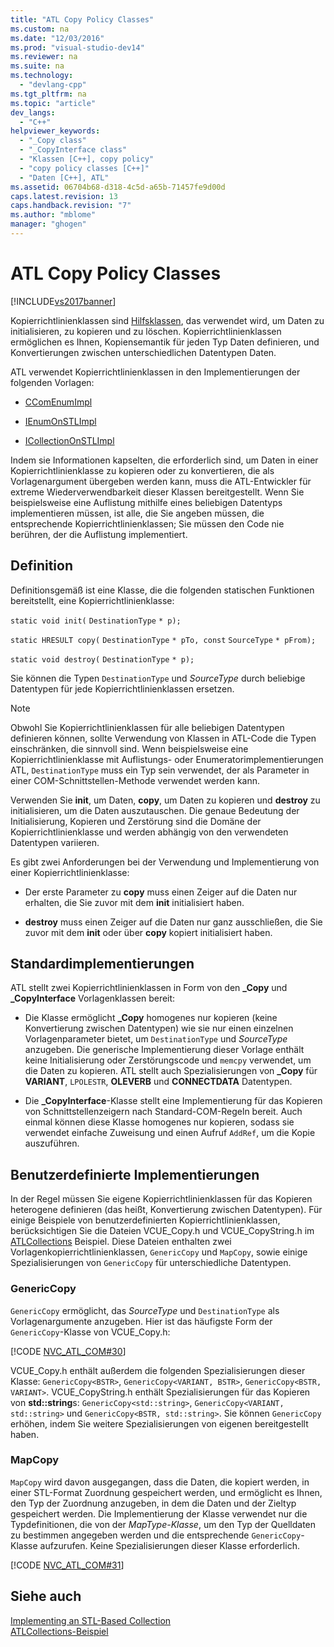 ```yaml
---
title: "ATL Copy Policy Classes"
ms.custom: na
ms.date: "12/03/2016"
ms.prod: "visual-studio-dev14"
ms.reviewer: na
ms.suite: na
ms.technology: 
  - "devlang-cpp"
ms.tgt_pltfrm: na
ms.topic: "article"
dev_langs: 
  - "C++"
helpviewer_keywords: 
  - "_Copy class"
  - "_CopyInterface class"
  - "Klassen [C++], copy policy"
  - "copy policy classes [C++]"
  - "Daten [C++], ATL"
ms.assetid: 06704b68-d318-4c5d-a65b-71457fe9d00d
caps.latest.revision: 13
caps.handback.revision: "7"
ms.author: "mblome"
manager: "ghogen"
---
```

# ATL Copy Policy Classes
[!INCLUDE[vs2017banner](../assembler/inline/includes/vs2017banner.md)]

Kopierrichtlinienklassen sind [Hilfsklassen](../atl/utility-classes.md), das verwendet wird, um Daten zu initialisieren, zu kopieren und zu löschen.  Kopierrichtlinienklassen ermöglichen es Ihnen, Kopiensemantik für jeden Typ Daten definieren, und Konvertierungen zwischen unterschiedlichen Datentypen Daten.  
  
 ATL verwendet Kopierrichtlinienklassen in den Implementierungen der folgenden Vorlagen:  
  
-   [CComEnumImpl](../atl/reference/ccomenumimpl-class.md)  
  
-   [IEnumOnSTLImpl](../atl/reference/ienumonstlimpl-class.md)  
  
-   [ICollectionOnSTLImpl](../atl/reference/icollectiononstlimpl-class.md)  
  
 Indem sie Informationen kapselten, die erforderlich sind, um Daten in einer Kopierrichtlinienklasse zu kopieren oder zu konvertieren, die als Vorlagenargument übergeben werden kann, muss die ATL\-Entwickler für extreme Wiederverwendbarkeit dieser Klassen bereitgestellt.  Wenn Sie beispielsweise eine Auflistung mithilfe eines beliebigen Datentyps implementieren müssen, ist alle, die Sie angeben müssen, die entsprechende Kopierrichtlinienklassen; Sie müssen den Code nie berühren, der die Auflistung implementiert.  
  
## Definition  
 Definitionsgemäß ist eine Klasse, die die folgenden statischen Funktionen bereitstellt, eine Kopierrichtlinienklasse:  
  
 `static void init(` `DestinationType` `* p);`  
  
 `static HRESULT copy(` `DestinationType` `* pTo, const`  `SourceType` `* pFrom);`  
  
 `static void destroy(` `DestinationType` `* p);`  
  
 Sie können die Typen `DestinationType` und *SourceType* durch beliebige Datentypen für jede Kopierrichtlinienklassen ersetzen.  
  
> [!NOTE]
>  Obwohl Sie Kopierrichtlinienklassen für alle beliebigen Datentypen definieren können, sollte Verwendung von Klassen in ATL\-Code die Typen einschränken, die sinnvoll sind.  Wenn beispielsweise eine Kopierrichtlinienklasse mit Auflistungs\- oder Enumeratorimplementierungen ATL, `DestinationType` muss ein Typ sein verwendet, der als Parameter in einer COM\-Schnittstellen\-Methode verwendet werden kann.  
  
 Verwenden Sie **init**, um Daten, **copy**, um Daten zu kopieren und **destroy** zu initialisieren, um die Daten auszutauschen.  Die genaue Bedeutung der Initialisierung, Kopieren und Zerstörung sind die Domäne der Kopierrichtlinienklasse und werden abhängig von den verwendeten Datentypen variieren.  
  
 Es gibt zwei Anforderungen bei der Verwendung und Implementierung von einer Kopierrichtlinienklasse:  
  
-   Der erste Parameter zu **copy** muss einen Zeiger auf die Daten nur erhalten, die Sie zuvor mit dem **init** initialisiert haben.  
  
-   **destroy** muss einen Zeiger auf die Daten nur ganz ausschließen, die Sie zuvor mit dem **init** oder über **copy** kopiert initialisiert haben.  
  
## Standardimplementierungen  
 ATL stellt zwei Kopierrichtlinienklassen in Form von den **\_Copy** und **\_CopyInterface** Vorlagenklassen bereit:  
  
-   Die Klasse ermöglicht **\_Copy** homogenes nur kopieren \(keine Konvertierung zwischen Datentypen\) wie sie nur einen einzelnen Vorlagenparameter bietet, um `DestinationType` und *SourceType* anzugeben.  Die generische Implementierung dieser Vorlage enthält keine Initialisierung oder Zerstörungscode und `memcpy` verwendet, um die Daten zu kopieren.  ATL stellt auch Spezialisierungen von **\_Copy** für **VARIANT**, `LPOLESTR`, **OLEVERB** und **CONNECTDATA** Datentypen.  
  
-   Die **\_CopyInterface**\-Klasse stellt eine Implementierung für das Kopieren von Schnittstellenzeigern nach Standard\-COM\-Regeln bereit.  Auch einmal können diese Klasse homogenes nur kopieren, sodass sie verwendet einfache Zuweisung und einen Aufruf `AddRef`, um die Kopie auszuführen.  
  
## Benutzerdefinierte Implementierungen  
 In der Regel müssen Sie eigene Kopierrichtlinienklassen für das Kopieren heterogene definieren \(das heißt, Konvertierung zwischen Datentypen\).  Für einige Beispiele von benutzerdefinierten Kopierrichtlinienklassen, berücksichtigen Sie die Dateien VCUE\_Copy.h und VCUE\_CopyString.h im [ATLCollections](../top/visual-cpp-samples.md) Beispiel.  Diese Dateien enthalten zwei Vorlagenkopierrichtlinienklassen, `GenericCopy` und `MapCopy`, sowie einige Spezialisierungen von `GenericCopy` für unterschiedliche Datentypen.  
  
### GenericCopy  
 `GenericCopy` ermöglicht, das *SourceType* und `DestinationType` als Vorlagenargumente anzugeben.  Hier ist das häufigste Form der `GenericCopy`\-Klasse von VCUE\_Copy.h:  
  
 [!CODE [NVC_ATL_COM#30](../CodeSnippet/VS_Snippets_Cpp/NVC_ATL_COM#30)]  
  
 VCUE\_Copy.h enthält außerdem die folgenden Spezialisierungen dieser Klasse: `GenericCopy<BSTR>`, `GenericCopy<VARIANT, BSTR>`, `GenericCopy<BSTR, VARIANT>`.  VCUE\_CopyString.h enthält Spezialisierungen für das Kopieren von **std::string**s: `GenericCopy<std::string>`, `GenericCopy<VARIANT, std::string>` und `GenericCopy<BSTR, std::string>`.  Sie können `GenericCopy` erhöhen, indem Sie weitere Spezialisierungen von eigenen bereitgestellt haben.  
  
### MapCopy  
 `MapCopy` wird davon ausgegangen, dass die Daten, die kopiert werden, in einer STL\-Format Zuordnung gespeichert werden, und ermöglicht es Ihnen, den Typ der Zuordnung anzugeben, in dem die Daten und der Zieltyp gespeichert werden.  Die Implementierung der Klasse verwendet nur die Typdefinitionen, die von der *MapType\-Klasse*, um den Typ der Quelldaten zu bestimmen angegeben werden und die entsprechende `GenericCopy`\-Klasse aufzurufen.  Keine Spezialisierungen dieser Klasse erforderlich.  
  
 [!CODE [NVC_ATL_COM#31](../CodeSnippet/VS_Snippets_Cpp/NVC_ATL_COM#31)]  
  
## Siehe auch  
 [Implementing an STL\-Based Collection](../atl/implementing-an-stl-based-collection.md)   
 [ATLCollections\-Beispiel](../top/visual-cpp-samples.md)
